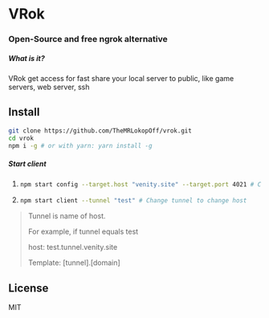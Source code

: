 # VRok
### Open-Source and free ngrok alternative

##### What is it?
VRok get access for fast share your local server to public, like game servers, web server, ssh

## Install
```bash
git clone https://github.com/TheMRLokopOff/vrok.git
cd vrok
npm i -g # or with yarn: yarn install -g
```

##### Start client
1. ```bash
   npm start config --target.host "venity.site" --target.port 4021 # Configure server connection
   ```
2. ```bash
   npm start client --tunnel "test" # Change tunnel to change host
   ```

> Tunnel is name of host.
> 
> For example, if tunnel equals test
>
> host: test.tunnel.venity.site
> 
> Template: [tunnel].[domain]

## License
MIT
